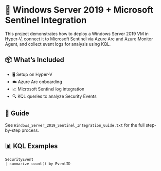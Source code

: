 
# 🔐 Windows Server 2019 + Microsoft Sentinel Integration

This project demonstrates how to deploy a Windows Server 2019 VM in Hyper-V, connect it to Microsoft Sentinel via Azure Arc and Azure Monitor Agent, and collect event logs for analysis using KQL.

## 📦 What’s Included

- 🖥 Setup on Hyper-V
- ☁️ Azure Arc onboarding
- 📈 Microsoft Sentinel log integration
- 🔍 KQL queries to analyze Security Events

## 📄 Guide
See `Windows_Server_2019_Sentinel_Integration_Guide.txt` for the full step-by-step process.

## 📊 KQL Examples

```kql
SecurityEvent
| summarize count() by EventID
